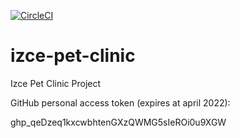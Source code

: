 [![CircleCI](https://circleci.com/gh/izzce/izce-pet-clinic.svg?style=svg&circle-token=1d6f2031dbfce2f90d529471cf114d71c339f898)](https://circleci.com/gh/izzce/izce-pet-clinic)

# izce-pet-clinic
Izce Pet Clinic Project


GitHub personal access token (expires at april 2022): 

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
